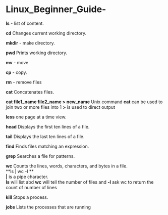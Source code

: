 # Linux_Beginner_Guide-

**ls** - list of content.

**cd**	Changes current working directory.   

**mkdir** - make directory.  

**pwd**	Prints working directory.   

**mv** - move    

**cp** -  copy.   

**rm** - remove files   

**cat**	Concatenates files.

**cat file1_name file2_name > new_name**
Unix command **cat** can be used to join two or more files into 1
**>** is used to direct output 

**less**	one page at a time view.  

**head**	Displays the first ten lines of a file.   

**tail**	Displays the last ten lines of a file.   

**find**	Finds files matching an expression.   

**grep**	Searches a file for patterns.   

**wc**	Counts the lines, words, characters, and bytes in a file.  
**ls | wc -l **   
**|** is a pipe character.  
**ls** will list abd **wc** will tell the number of files and **-l** ask wc to return the count of number of lines   

**kill**	Stops a process.   

**jobs**	Lists the processes that are running     
